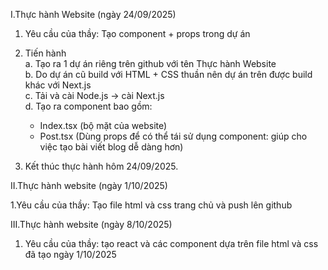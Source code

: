 I.Thực hành Website (ngày 24/09/2025)

   1. Yêu cầu của thầy: Tạo component + props trong dự án  

   2. Tiến hành  
      a. Tạo ra 1 dự án riêng trên github với tên Thực hành Website  
      b. Do dự án cũ build với HTML + CSS thuần nên dự án trên được build khác với Next.js  
      c. Tải và cài Node.js -> cài Next.js  
      d. Tạo ra component bao gồm:  
         - Index.tsx (bộ mặt của website)  
         - Post.tsx (Dùng props để có thể tái sử dụng component: giúp cho việc tạo bài viết blog dễ dàng hơn)  

   3. Kết thúc thực hành hôm 24/09/2025.

II.Thực hành website (ngày 1/10/2025)

   1.Yêu cầu của thầy: Tạo file html và css trang chủ và push lên github

III.Thực hành website (ngày 8/10/2025)

   1. Yêu cầu của thầy: tạo react và các component dựa trên file html và css đã tạo ngày 1/10/2025
